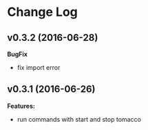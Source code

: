 # Change Log


## v0.3.2 (2016-06-28)

**BugFix**

- fix import error


## v0.3.1 (2016-06-26)

**Features:**

- run commands with start and stop tomacco
